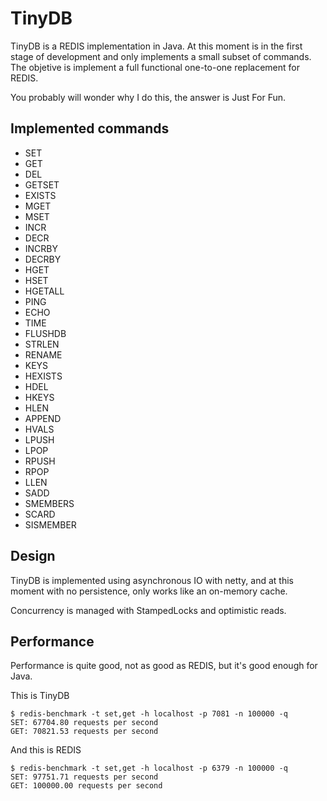 TinyDB
======

TinyDB is a REDIS implementation in Java. At this moment is in the first stage of development
and only implements a small subset of commands. The objetive is implement a full functional
one-to-one replacement for REDIS.

You probably will wonder why I do this, the answer is Just For Fun.

Implemented commands
--------------------

- SET
- GET
- DEL
- GETSET
- EXISTS
- MGET
- MSET
- INCR
- DECR
- INCRBY
- DECRBY
- HGET
- HSET
- HGETALL
- PING
- ECHO
- TIME
- FLUSHDB
- STRLEN
- RENAME
- KEYS
- HEXISTS
- HDEL
- HKEYS
- HLEN
- APPEND
- HVALS
- LPUSH
- LPOP
- RPUSH
- RPOP
- LLEN
- SADD
- SMEMBERS
- SCARD
- SISMEMBER

Design
------

TinyDB is implemented using asynchronous IO with netty, and at this moment 
with no persistence, only works like an on-memory cache.

Concurrency is managed with StampedLocks and optimistic reads.

Performance
-----------

Performance is quite good, not as good as REDIS, but it's good enough for Java.

This is TinyDB

    $ redis-benchmark -t set,get -h localhost -p 7081 -n 100000 -q
    SET: 67704.80 requests per second
    GET: 70821.53 requests per second
    
And this is REDIS

    $ redis-benchmark -t set,get -h localhost -p 6379 -n 100000 -q
    SET: 97751.71 requests per second
    GET: 100000.00 requests per second

